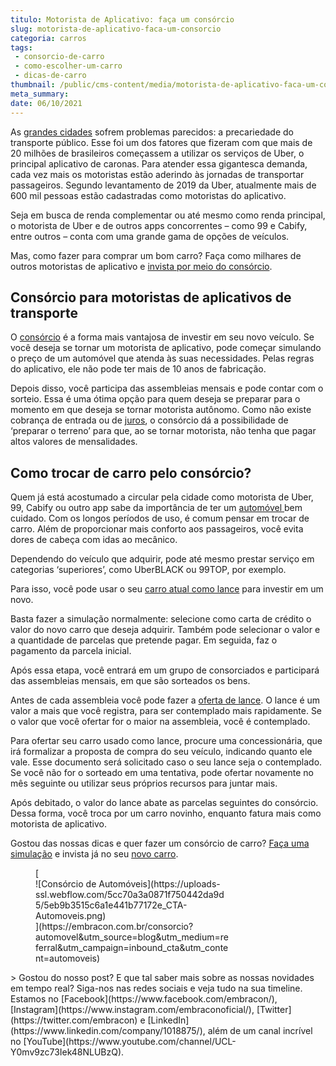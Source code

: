 ```yaml
---
titulo: Motorista de Aplicativo: faça um consórcio
slug: motorista-de-aplicativo-faca-um-consorcio
categoria: carros
tags:
 - consorcio-de-carro
 - como-escolher-um-carro
 - dicas-de-carro
thumbnail: /public/cms-content/media/motorista-de-aplicativo-faca-um-consorcio.png
meta_summary: 
date: 06/10/2021
---
```

As [grandes cidades](https://www.embracon.com.br/blog/melhores-cidades-para-viver-com-valores-de-metro-quadrado) sofrem problemas parecidos: a precariedade do transporte público. Esse foi um dos fatores que fizeram com que mais de 20 milhões de brasileiros começassem a utilizar os serviços de Uber, o principal aplicativo de caronas. Para atender essa gigantesca demanda, cada vez mais os motoristas estão aderindo às jornadas de transportar passageiros. Segundo levantamento de 2019 da Uber, atualmente mais de 600 mil pessoas estão cadastradas como motoristas do aplicativo.

Seja em busca de renda complementar ou até mesmo como renda principal, o motorista de Uber e de outros apps concorrentes – como 99 e Cabify, entre outros – conta com uma grande gama de opções de veículos.

Mas, como fazer para comprar um bom carro? Faça como milhares de outros motoristas de aplicativo e [invista por meio do consórcio](https://www.embracon.com.br/blog/8-motivos-que-comprovam-que-consorcio-e-investimento).

Consórcio para motoristas de aplicativos de transporte
------------------------------------------------------

O [consórcio](https://www.embracon.com.br/) é a forma mais vantajosa de investir em seu novo veículo. Se você deseja se tornar um motorista de aplicativo, pode começar simulando o preço de um automóvel que atenda às suas necessidades. Pelas regras do aplicativo, ele não pode ter mais de 10 anos de fabricação.

Depois disso, você participa das assembleias mensais e pode contar com o sorteio. Essa é uma ótima opção para quem deseja se preparar para o momento em que deseja se tornar motorista autônomo. Como não existe cobrança de entrada ou de [juros](https://www.embracon.com.br/blog/consorcio-nao-tem-juros-entenda), o consórcio dá a possibilidade de ‘preparar o terreno’ para que, ao se tornar motorista, não tenha que pagar altos valores de mensalidades.

Como trocar de carro pelo consórcio?
------------------------------------

Quem já está acostumado a circular pela cidade como motorista de Uber, 99, Cabify ou outro app sabe da importância de ter um [automóvel ](https://www.embracon.com.br/blog/carro-seminovo-guia-completo-para-comprar)bem cuidado. Com os longos períodos de uso, é comum pensar em trocar de carro. Além de proporcionar mais conforto aos passageiros, você evita dores de cabeça com idas ao mecânico.

Dependendo do veículo que adquirir, pode até mesmo prestar serviço em categorias ‘superiores’, como UberBLACK ou 99TOP, por exemplo.

Para isso, você pode usar o seu [carro atual como lance](https://www.embracon.com.br/blog/e-possivel-utilizar-um-carro-usado-para-dar-um-lance-em-um-consorcio) para investir em um novo.

Basta fazer a simulação normalmente: selecione como carta de crédito o valor do novo carro que deseja adquirir. Também pode selecionar o valor e a quantidade de parcelas que pretende pagar. Em seguida, faz o pagamento da parcela inicial.

Após essa etapa, você entrará em um grupo de consorciados e participará das assembleias mensais, em que são sorteados os bens.

Antes de cada assembleia você pode fazer a [oferta de lance](https://www.embracon.com.br/blog/como-funcionam-os-tipos-de-lances-no-consorcio). O lance é um valor a mais que você registra, para ser contemplado mais rapidamente. Se o valor que você ofertar for o maior na assembleia, você é contemplado.

Para ofertar seu carro usado como lance, procure uma concessionária, que irá formalizar a proposta de compra do seu veículo, indicando quanto ele vale. Esse documento será solicitado caso o seu lance seja o contemplado. Se você não for o sorteado em uma tentativa, pode ofertar novamente no mês seguinte ou utilizar seus próprios recursos para juntar mais.

Após debitado, o valor do lance abate as parcelas seguintes do consórcio. Dessa forma, você troca por um carro novinho, enquanto fatura mais como motorista de aplicativo.

Gostou das nossas dicas e quer fazer um consórcio de carro? [Faça uma simulação](http://www.embracon.com.br/consorcio) e invista já no seu [novo carro](https://www.embracon.com.br/blog/consorcio-de-carros-usados-vale-a-pena).

<figure class="w-richtext-figure-type-image w-richtext-align-center" style="max-width:310px">[<div>![Consórcio de Automóveis](https://uploads-ssl.webflow.com/5cc70a3a0871f750442da9d5/5eb9b3515c6a1e441b77172e_CTA-Automoveis.png)</div>](https://embracon.com.br/consorcio?automovel&utm_source=blog&utm_medium=referral&utm_campaign=inbound_cta&utm_content=automoveis)</figure>> Gostou do nosso post? E que tal saber mais sobre as nossas novidades em tempo real? Siga-nos nas redes sociais e veja tudo na sua timeline. Estamos no [Facebook](https://www.facebook.com/embracon/), [Instagram](https://www.instagram.com/embraconoficial/), [Twitter](https://twitter.com/embracon) e [LinkedIn](https://www.linkedin.com/company/1018875/), além de um canal incrível no [YouTube](https://www.youtube.com/channel/UCL-Y0mv9zc73Iek48NLUBzQ).
